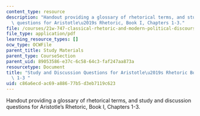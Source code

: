```yaml
---
content_type: resource
description: "Handout providing a glossary of rhetorical terms, and study and discussion\
  \ questions for Aristotle\u2019s Rhetoric, Book I, Chapters 1-3."
file: /courses/21w-747-classical-rhetoric-and-modern-political-discourse-fall-2009/c86a6ecdac69a88677b5d3eb7119c623_MIT21W_747_01F09_study01.pdf
file_type: application/pdf
learning_resource_types: []
ocw_type: OCWFile
parent_title: Study Materials
parent_type: CourseSection
parent_uid: 89053586-e37c-6c58-64c3-faf247aa873a
resourcetype: Document
title: "Study and Discussion Questions for Aristotle\u2019s Rhetoric Book I Chaps.\
  \ 1-3 "
uid: c86a6ecd-ac69-a886-77b5-d3eb7119c623
---
```

Handout providing a glossary of rhetorical terms, and study and discussion questions for Aristotle’s Rhetoric, Book I, Chapters 1-3.

